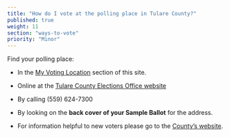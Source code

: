 ```yaml
---
title: "How do I vote at the polling place in Tulare County?"
published: true
weight: 11
section: "ways-to-vote"
priority: "Minor"
---
```


Find your polling place:  

- In the [My Voting Location](#section-my-polling-place) section of this site.  

- Online at the [Tulare County Elections Office website](https://electedl.tularecounty.ca.gov/electiondatalookup/)

- By calling (559) 624-7300  

- By looking on the **back cover of your Sample Ballot** for the address.  

- For information helpful to new voters please go to the [County’s website](https://tularecoelections.org/elections/index.cfm/registrar-of-voters/information/voter-information1/new-citizen-info/).  
